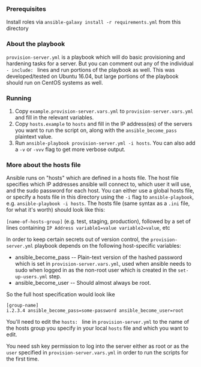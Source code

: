 ### Prerequisites

Install roles via `ansible-galaxy install -r requirements.yml` from this directory

### About the playbook

`provision-server.yml` is a playbook which will do basic provisioning and hardening tasks for a server. But you can comment out any of the individual `- include: ` lines and run portions of the playbook as well. This was developed/tested on Ubuntu 16.04, but large portions of the playbook should run on CentOS systems as well.

### Running

1. Copy `example.provision-server.vars.yml` to `provision-server.vars.yml` and fill in the relevant variables.
2. Copy `hosts.example` to `hosts` and fill in the IP address(es) of the servers you want to run the script on, along with the `ansible_become_pass` plaintext value.
3. Run `ansible-playbook provision-server.yml -i hosts`. You can also add a `-v` or `-vvv` flag to get more verbose output.

### More about the hosts file

Ansible runs on "hosts" which are defined in a hosts file. The host file specifies which IP addresses ansible will connect to, which user it will use, and the sudo password for each host. You can either use a global hosts file, or specify a hosts file in this directory using the `-i` flag to `ansible-playbook`, e.g. `ansible-playbook -i hosts`. The hosts file (same syntax as a `.ini` file, for what it's worth) should look like this:

`[name-of-hosts-group]` (e.g. test, staging, production), followed by a set of lines containing
`IP Address variable1=value variable2=value`, etc

In order to keep certain secrets out of version control, the `provision-server.yml` playbook depends on the following host-specific variables:

* ansible_become_pass -- Plain-text version of the hashed password which is set in `provision-server.vars.yml`, used when ansible needs to sudo when logged in as the non-root user which is created in the `set-up-users.yml` step.
* ansible_become_user -- Should almost always be root.

So the full host specification would look like
```
[group-name]
i.2.3.4 ansible_become_pass=some-password ansible_become_user=root
```

You'll need to edit the `hosts: ` line in `provision-server.yml` to the name of the hosts group you specify in your local `hosts` file and which you want to edit.

You need ssh key permission to log into the server either as root or as the `user` specified in `provision-server.vars.yml` in order to run the scripts for the first time.
